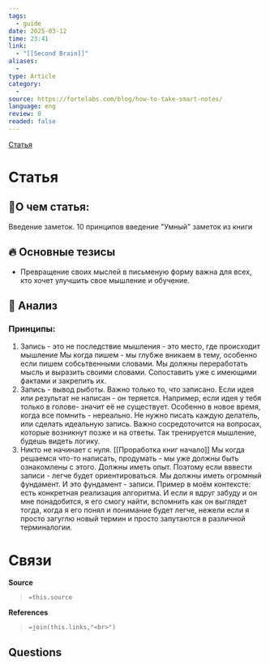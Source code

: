 ```yaml
---
tags:
  - guide
date: 2025-03-12
time: 23:41
link:
  - "[[Second Brain]]"
aliases:
  - 
type: Article
category:
  - 
source: https://fortelabs.com/blog/how-to-take-smart-notes/
language: eng
review: 0
readed: false
---
```

[Статья](https://fortelabs.com/blog/how-to-take-smart-notes/)

# Статья
## 📝О чем статья:   
Введение заметок. 10 принципов введение "Умный" заметок из книги 

## 🔥 Основные тезисы  
-  Превращение своих мыслей в письменую форму важна для всех, кто хочет улучшить свое мышление и обучение. 


## 🔎 Анализ  
### Принципы:
1) Запись - это не последствие мышления - это место, где происходит мышление 
	Мы когда пишем - мы глубже вникаем в тему, особенно если пишем собсьтвенными словами. Мы должны переработать мысль и выразить своими словами. Сопоставить уже с имеющими фактами и закрепить их.
2) Запись - вывод рыботы.
	Важно только то, что записано. Если идея или результат не написан - он теряется.
	Например, если идея у тебя только в голове- значит её не существует. Особенно в новое время, когда все помнить - нереально. Не нужно писать каждую делатель, или сделать идеальную запись. Важно сосредоточится на вопросах, которые возникнут позже и на ответы. 
	Так тренируется мышление, будешь видеть логику. 
3) Никто не начинает с нуля. [[Проработка книг начало]]
	Мы когда решаемся что-то написать, продумать - мы уже должны быть ознакомлены с этого. Должны иметь опыт. Поэтому если вввести записи - легче будет ориентироваться.
	Мы должны иметь огромный фундамент. И это фундамент - записи. 
	Пример в моём контексте: есть конкретная реализация алгоритма. И если я вдруг забуду и он мне понадобится, я его смогу найти, вспомнить как он выглядет тогда, когда я его понял и понимание будет легче, нежели если я просто загуглю новый термин и просто запутаются в различной терминалогии.






# Связи

**Source**
>`=this.source`

**References**
>`=join(this.links,"<br>")`


**Questions**
-
